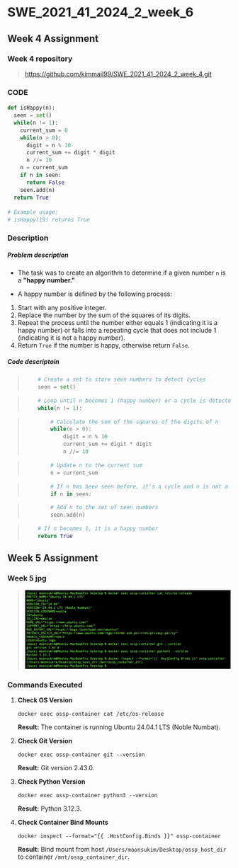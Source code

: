 # **SWE_2021_41_2024_2_week_6**
## __Week 4 Assignment__
### Week 4 repository
> https://github.com/kimmail99/SWE_2021_41_2024_2_week_4.git

### CODE
```python
def isHappy(n):
  seen = set()
  while(n != 1):
    current_sum = 0
    while(n > 0):
      digit = n % 10
      current_sum += digit * digit
      n //= 10
    n = current_sum
    if n in seen:
      return False
    seen.add(n)
  return True

# Example usage:
# isHappy(19) returns True
```

### Description

##### Problem description
* The task was to create an algorithm to determine if a given number `n` is a __"happy number."__
+ A happy number is defined by the following process:
1. Start with any positive integer.
2. Replace the number by the sum of the squares of its digits.
3. Repeat the process until the number either equals 1 (indicating it is a happy number) or falls into a repeating cycle that does not include 1 (indicating it is not a happy number).
4. Return `True` if the number is happy, otherwise return `False`.

##### Code descriptoin
> ```python
>     # Create a set to store seen numbers to detect cycles
>     seen = set()

> ```python
>     # Loop until n becomes 1 (happy number) or a cycle is detected
>     while(n != 1):

> ```python
>         # Calculate the sum of the squares of the digits of n
>         while(n > 0):
>             digit = n % 10
>             current_sum += digit * digit
>             n //= 10

> ```python
>         # Update n to the current sum
>         n = current_sum

> ```python
>         # If n has been seen before, it's a cycle and n is not a happy number
>         if n in seen:

> ```python
>         # Add n to the set of seen numbers
>         seen.add(n)

> ```python
>     # If n becomes 1, it is a happy number
>     return True

## __Week 5 Assignment__
### Week 5 jpg
>![Alt text](week5.jpg)
### Commands Executed
1. **Check OS Version**
   ```
   docker exec ossp-container cat /etc/os-release
   ```
   **Result:** The container is running Ubuntu 24.04.1 LTS (Noble Numbat).

2. **Check Git Version**
   ```
   docker exec ossp-container git --version
   ```
   **Result:** Git version 2.43.0.

3. **Check Python Version**
   ```
   docker exec ossp-container python3 --version
   ```
   **Result:** Python 3.12.3.

4. **Check Container Bind Mounts**
   ```
   docker inspect --format="{{ .HostConfig.Binds }}" ossp-container
   ```
   **Result:** Bind mount from host `/Users/moonsukim/Desktop/ossp_host_dir` to container `/mnt/ossp_container_dir`.

